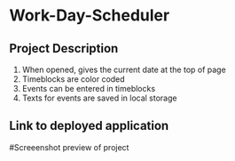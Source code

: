 # Work-Day-Scheduler
## Project Description
1. When opened, gives the current date at the top of page
2. Timeblocks are color coded 
3. Events can be entered in timeblocks
4. Texts for events are saved in local storage

## Link to deployed application


#Screeenshot preview of project
